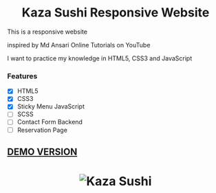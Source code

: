 <h1 align="center">Kaza Sushi Responsive Website</h1>

<p>This is a responsive website</p>
<p>inspired by Md Ansari Online Tutorials on YouTube</p>
<p>I want to practice my knowledge in HTML5, CSS3 and JavaScript</p>

### Features

- [x] HTML5
- [x] CSS3
- [x] Sticky Menu JavaScript
- [ ] SCSS
- [ ] Contact Form Backend
- [ ] Reservation Page

<h2>
  <a href="http://kazasushi.cf/">DEMO VERSION</a>
</h2>

<h1 align="center">
  <img alt="Kaza Sushi" src="home_website.png" />
</h1>


